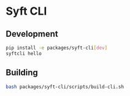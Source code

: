 # Syft CLI

## Development

```sh
pip install -e packages/syft-cli[dev]
syftcli hello
```

## Building

```sh
bash packages/syft-cli/scripts/build-cli.sh
```

